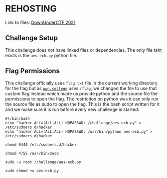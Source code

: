 # REHOSTING

Link to files: [DownUnderCTF 2021](https://github.com/sajjadium/ctf-archives/blob/main/ctfs/DownUnderCTF/2021/crypto/Break_Me/aes-ecb.py)

## Challenge Setup
This challenge does not have linked files or dependencies. The only file taht exists is the `aes-ecb.py` python file.

## Flag Permissions
This challenge officially uses `flag.txt` file in the current working directory for the flag but as [`pwn.college`](https//:pwn.college.com) uses `/flag`, we changed the file to use that custom flag instead which made us provide python and the source file the permissions to open the flag. The restriction on python was it can only run the source file as sudo to open the flag. This is the bash script written for it and we make sure it is run before every new challenge is started:
```
#!/bin/bash
echo "hacker ALL=(ALL:ALL) NOPASSWD: /challenge/aes-ecb.py" > /etc/sudoers.d/hacker
echo "hacker ALL=(ALL:ALL) NOPASSWD: /usr/bin/python aes-ecb.py" > /etc/sudoers.d/hacker

chmod 0440 /etc/sudoers.d/hacker

chmod 4755 /usr/bin/sudo

sudo -u root /challenge/aes-ecb.py

sudo chmod +x aes-ecb.py